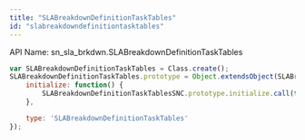 ```yaml
---
title: "SLABreakdownDefinitionTaskTables"
id: "slabreakdowndefinitiontasktables"
---
```


API Name: sn_sla_brkdwn.SLABreakdownDefinitionTaskTables

```js
var SLABreakdownDefinitionTaskTables = Class.create();
SLABreakdownDefinitionTaskTables.prototype = Object.extendsObject(SLABreakdownDefinitionTaskTablesSNC, {
    initialize: function() {
		SLABreakdownDefinitionTaskTablesSNC.prototype.initialize.call(this);
    },

	type: 'SLABreakdownDefinitionTaskTables'
});
```